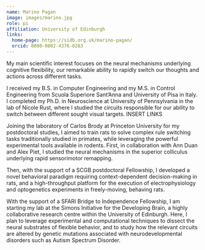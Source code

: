 ```yaml
---
name: Marino Pagan
image: images/marino.jpg
role: pi
affiliation: University of Edinburgh
links:
  home-page: https://sidb.org.uk/marino-pagan/
  orcid: 0000-0002-4376-0283
---
```


My main scientific interest focuses on the neural mechanisms underlying cognitive flexibility, our remarkable ability to rapidly switch our thoughts and actions across different tasks.

I received my B.S. in Computer Engineering and my M.S. in Control Engineering from Scuola Superiore Sant’Anna and University of Pisa in Italy. I completed my Ph.D. in Neuroscience at University of Pennsylvania in the lab of Nicole Rust, where I studied the circuits responsible for our ability to switch between different sought visual targets.  INSERT LINKS

Joining the laboratory of Carlos Brody at Princeton University for my postdoctoral studies, I aimed to train rats to solve complex rule switching tasks traditionally studied in primates, while leveraging the powerful experimental tools available in rodents. First, in collaboration with Ann Duan and Alex Piet, I studied the neural mechanisms in the superior colliculus underlying rapid sensorimotor remapping.

Then, with the support of a SCGB postdoctoral Fellowship, I developed a novel behavioral paradigm requiring context-dependent decision-making in rats, and a high-throughput platform for the execution of electrophysiology and optogenetics experiments in freely-moving, behaving rats. 

With the support of a SFARI Bridge to Independence Fellowship, I am starting my lab at the Simons Initiative for the Developing Brain, a highly collaborative research centre within the University of Edinburgh. Here, I plan to leverage experimental and computational techniques to dissect the neural substrates of flexible behavior, and to study how the relevant circuits are altered by genetic mutations associated with neurodevelopmental disorders such as Autism Spectrum Disorder.

